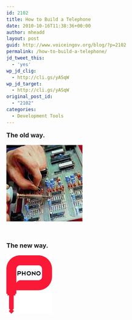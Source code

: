 ```yaml
---
id: 2102
title: How to Build a Telephone
date: 2010-10-16T11:38:36+00:00
author: mheadd
layout: post
guid: http://www.voiceingov.org/blog/?p=2102
permalink: /how-to-build-a-telephone/
jd_tweet_this:
  - 'yes'
wp_jd_clig:
  - http://cli.gs/yASqW
wp_jd_target:
  - http://cli.gs/yASqW
original_post_id:
  - "2102"
categories:
  - Development Tools
---
```

<h3 style="margin-top:15px;">
  The old way.
</h3>

![The old way](/wp-content/uploads/2010/10/old-phone.jpg "The old way")

<h3 style="margin-top:50px;">
  The new way.
</h3>

[![](/wp-content/uploads/2010/10/new-phone.jpg "The new way")](http://phono.com/)